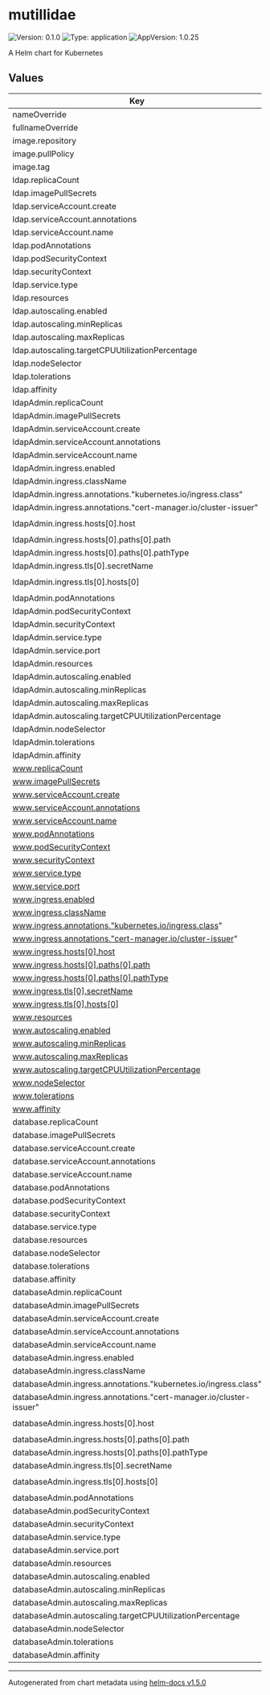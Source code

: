 # mutillidae

![Version: 0.1.0](https://img.shields.io/badge/Version-0.1.0-informational?style=flat-square) ![Type: application](https://img.shields.io/badge/Type-application-informational?style=flat-square) ![AppVersion: 1.0.25](https://img.shields.io/badge/AppVersion-1.0.25-informational?style=flat-square)

A Helm chart for Kubernetes

## Values

| Key | Type | Default | Description |
|-----|------|---------|-------------|
| nameOverride | string | `""` |  |
| fullnameOverride | string | `""` |  |
| image.repository | string | `"webpwnized/mutillidae"` |  |
| image.pullPolicy | string | `"Always"` |  |
| image.tag | string | `""` |  |
| ldap.replicaCount | int | `1` |  |
| ldap.imagePullSecrets | list | `[]` |  |
| ldap.serviceAccount.create | bool | `true` |  |
| ldap.serviceAccount.annotations | object | `{}` |  |
| ldap.serviceAccount.name | string | `""` |  |
| ldap.podAnnotations | object | `{}` |  |
| ldap.podSecurityContext | object | `{}` |  |
| ldap.securityContext | object | `{}` |  |
| ldap.service.type | string | `"ClusterIP"` |  |
| ldap.resources | object | `{}` |  |
| ldap.autoscaling.enabled | bool | `false` |  |
| ldap.autoscaling.minReplicas | int | `1` |  |
| ldap.autoscaling.maxReplicas | int | `100` |  |
| ldap.autoscaling.targetCPUUtilizationPercentage | int | `80` |  |
| ldap.nodeSelector | object | `{}` |  |
| ldap.tolerations | list | `[]` |  |
| ldap.affinity | object | `{}` |  |
| ldapAdmin.replicaCount | int | `1` |  |
| ldapAdmin.imagePullSecrets | list | `[]` |  |
| ldapAdmin.serviceAccount.create | bool | `true` |  |
| ldapAdmin.serviceAccount.annotations | object | `{}` |  |
| ldapAdmin.serviceAccount.name | string | `""` |  |
| ldapAdmin.ingress.enabled | bool | `false` |  |
| ldapAdmin.ingress.className | string | `""` |  |
| ldapAdmin.ingress.annotations."kubernetes.io/ingress.class" | string | `"nginx-ingress"` |  |
| ldapAdmin.ingress.annotations."cert-manager.io/cluster-issuer" | string | `"letsencrypt-prod"` |  |
| ldapAdmin.ingress.hosts[0].host | string | `"mutillidae-ldap.kepler.hillghost.com"` |  |
| ldapAdmin.ingress.hosts[0].paths[0].path | string | `"/"` |  |
| ldapAdmin.ingress.hosts[0].paths[0].pathType | string | `"ImplementationSpecific"` |  |
| ldapAdmin.ingress.tls[0].secretName | string | `"mutillidae-ldap-tls"` |  |
| ldapAdmin.ingress.tls[0].hosts[0] | string | `"mutillidae-ldap.kepler.hillghost.com"` |  |
| ldapAdmin.podAnnotations | object | `{}` |  |
| ldapAdmin.podSecurityContext | object | `{}` |  |
| ldapAdmin.securityContext | object | `{}` |  |
| ldapAdmin.service.type | string | `"ClusterIP"` |  |
| ldapAdmin.service.port | int | `80` |  |
| ldapAdmin.resources | object | `{}` |  |
| ldapAdmin.autoscaling.enabled | bool | `false` |  |
| ldapAdmin.autoscaling.minReplicas | int | `1` |  |
| ldapAdmin.autoscaling.maxReplicas | int | `100` |  |
| ldapAdmin.autoscaling.targetCPUUtilizationPercentage | int | `80` |  |
| ldapAdmin.nodeSelector | object | `{}` |  |
| ldapAdmin.tolerations | list | `[]` |  |
| ldapAdmin.affinity | object | `{}` |  |
| www.replicaCount | int | `1` |  |
| www.imagePullSecrets | list | `[]` |  |
| www.serviceAccount.create | bool | `true` |  |
| www.serviceAccount.annotations | object | `{}` |  |
| www.serviceAccount.name | string | `""` |  |
| www.podAnnotations | object | `{}` |  |
| www.podSecurityContext | object | `{}` |  |
| www.securityContext | object | `{}` |  |
| www.service.type | string | `"ClusterIP"` |  |
| www.service.port | int | `80` |  |
| www.ingress.enabled | bool | `false` |  |
| www.ingress.className | string | `""` |  |
| www.ingress.annotations."kubernetes.io/ingress.class" | string | `"nginx-ingress"` |  |
| www.ingress.annotations."cert-manager.io/cluster-issuer" | string | `"letsencrypt-prod"` |  |
| www.ingress.hosts[0].host | string | `"mutillidae.kepler.hillghost.com"` |  |
| www.ingress.hosts[0].paths[0].path | string | `"/"` |  |
| www.ingress.hosts[0].paths[0].pathType | string | `"ImplementationSpecific"` |  |
| www.ingress.tls[0].secretName | string | `"mutillidae-tls"` |  |
| www.ingress.tls[0].hosts[0] | string | `"mutillidae.kepler.hillghost.com"` |  |
| www.resources | object | `{}` |  |
| www.autoscaling.enabled | bool | `false` |  |
| www.autoscaling.minReplicas | int | `1` |  |
| www.autoscaling.maxReplicas | int | `100` |  |
| www.autoscaling.targetCPUUtilizationPercentage | int | `80` |  |
| www.nodeSelector | object | `{}` |  |
| www.tolerations | list | `[]` |  |
| www.affinity | object | `{}` |  |
| database.replicaCount | int | `1` |  |
| database.imagePullSecrets | list | `[]` |  |
| database.serviceAccount.create | bool | `true` |  |
| database.serviceAccount.annotations | object | `{}` |  |
| database.serviceAccount.name | string | `""` |  |
| database.podAnnotations | object | `{}` |  |
| database.podSecurityContext | object | `{}` |  |
| database.securityContext | object | `{}` |  |
| database.service.type | string | `"ClusterIP"` |  |
| database.resources | object | `{}` |  |
| database.nodeSelector | object | `{}` |  |
| database.tolerations | list | `[]` |  |
| database.affinity | object | `{}` |  |
| databaseAdmin.replicaCount | int | `1` |  |
| databaseAdmin.imagePullSecrets | list | `[]` |  |
| databaseAdmin.serviceAccount.create | bool | `true` |  |
| databaseAdmin.serviceAccount.annotations | object | `{}` |  |
| databaseAdmin.serviceAccount.name | string | `""` |  |
| databaseAdmin.ingress.enabled | bool | `false` |  |
| databaseAdmin.ingress.className | string | `""` |  |
| databaseAdmin.ingress.annotations."kubernetes.io/ingress.class" | string | `"nginx-ingress"` |  |
| databaseAdmin.ingress.annotations."cert-manager.io/cluster-issuer" | string | `"letsencrypt-prod"` |  |
| databaseAdmin.ingress.hosts[0].host | string | `"mutillidae-db.kepler.hillghost.com"` |  |
| databaseAdmin.ingress.hosts[0].paths[0].path | string | `"/"` |  |
| databaseAdmin.ingress.hosts[0].paths[0].pathType | string | `"ImplementationSpecific"` |  |
| databaseAdmin.ingress.tls[0].secretName | string | `"mutillidae-db-tls"` |  |
| databaseAdmin.ingress.tls[0].hosts[0] | string | `"mutillidae-db.kepler.hillghost.com"` |  |
| databaseAdmin.podAnnotations | object | `{}` |  |
| databaseAdmin.podSecurityContext | object | `{}` |  |
| databaseAdmin.securityContext | object | `{}` |  |
| databaseAdmin.service.type | string | `"ClusterIP"` |  |
| databaseAdmin.service.port | int | `80` |  |
| databaseAdmin.resources | object | `{}` |  |
| databaseAdmin.autoscaling.enabled | bool | `false` |  |
| databaseAdmin.autoscaling.minReplicas | int | `1` |  |
| databaseAdmin.autoscaling.maxReplicas | int | `100` |  |
| databaseAdmin.autoscaling.targetCPUUtilizationPercentage | int | `80` |  |
| databaseAdmin.nodeSelector | object | `{}` |  |
| databaseAdmin.tolerations | list | `[]` |  |
| databaseAdmin.affinity | object | `{}` |  |

----------------------------------------------
Autogenerated from chart metadata using [helm-docs v1.5.0](https://github.com/norwoodj/helm-docs/releases/v1.5.0)
